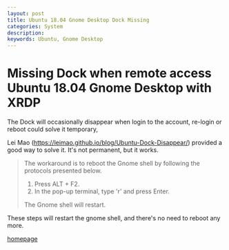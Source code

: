 ```yaml
---
layout: post
title: Ubuntu 18.04 Gnome Desktop Dock Missing
categories: System
description: 
keywords: Ubuntu, Gnome Desktop
---
```


# Missing Dock when remote access Ubuntu 18.04 Gnome Desktop with XRDP

The Dock will occasionally disappear when login to the account, re-login or reboot could solve it temporary,

Lei Mao (https://leimao.github.io/blog/Ubuntu-Dock-Disappear/) provided a good way to solve it. It's not permanent, but it works.


>The workaround is to reboot the Gnome shell by following the protocols presented below.
> 
>1. Press ALT + F2.
>2. In the pop-up terminal, type 'r' and press Enter.
> 
>The Gnome shell will restart.


These steps will restart the gnome shell, and there's no need to reboot any more.

[homepage](/)
